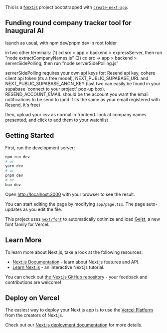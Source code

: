 This is a [Next.js](https://nextjs.org) project bootstrapped with [`create-next-app`](https://nextjs.org/docs/app/api-reference/cli/create-next-app).


## Funding round company tracker tool for Inaugural AI

launch as usual, with npm dev/pnpm dev in root folder

in two other terminals:
  (1) cd src > app > backend > expressServer, then run "node extractCompanyNames.js"
  (2) cd src -> app > backend > serverSidePolling, then run "node serverSidePolling.js"

serverSidePolling requires your own api keys for: Resend api key, cohere client api token (its a free model), NEXT_PUBLIC_SUPABASE_URL and NEXT_PUBLIC_SUPABASE_ANON_KEY (last two can easily be found in your supabase 'connect to your project' pop-up box). RESEND_ACCOUNT_EMAIL should be the account you want the email notifications to be send to (and if its the same as your email registered with Resend, it's free)

then, upload your csv as normal in frontend. look at company names presented, and click to add them to your watchlist


## Getting Started

First, run the development server:

```bash
npm run dev
# or
yarn dev
# or
pnpm dev
# or
bun dev
```

Open [http://localhost:3000](http://localhost:3000) with your browser to see the result.

You can start editing the page by modifying `app/page.tsx`. The page auto-updates as you edit the file.

This project uses [`next/font`](https://nextjs.org/docs/app/building-your-application/optimizing/fonts) to automatically optimize and load [Geist](https://vercel.com/font), a new font family for Vercel.

## Learn More

To learn more about Next.js, take a look at the following resources:

- [Next.js Documentation](https://nextjs.org/docs) - learn about Next.js features and API.
- [Learn Next.js](https://nextjs.org/learn) - an interactive Next.js tutorial.

You can check out [the Next.js GitHub repository](https://github.com/vercel/next.js) - your feedback and contributions are welcome!

## Deploy on Vercel

The easiest way to deploy your Next.js app is to use the [Vercel Platform](https://vercel.com/new?utm_medium=default-template&filter=next.js&utm_source=create-next-app&utm_campaign=create-next-app-readme) from the creators of Next.js.

Check out our [Next.js deployment documentation](https://nextjs.org/docs/app/building-your-application/deploying) for more details.
